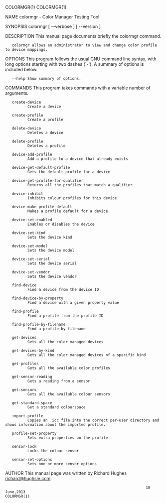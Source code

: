 COLORMGR(1)                                                                                                                            COLORMGR(1)

NAME
       colormgr - Color Manager Testing Tool

SYNOPSIS
       colormgr [ --verbose ]  [ --version ]

DESCRIPTION
       This manual page documents briefly the colormgr command.

       colormgr allows an administrator to view and change color profile to device mappings.

OPTIONS
       This  program follows the usual GNU command line syntax, with long options starting with two dashes (`-'). A summary of options is included
       below.

       --help Show summary of options.

COMMANDS
       This program takes commands with a variable number of arguments.

       create-device
              Create a device

       create-profile
              Create a profile

       delete-device
              Deletes a device

       delete-profile
              Deletes a profile

       device-add-profile
              Add a profile to a device that already exists

       device-get-default-profile
              Gets the default profile for a device

       device-get-profile-for-qualifier
              Returns all the profiles that match a qualifier

       device-inhibit
              Inhibits colour profiles for this device

       device-make-profile-default
              Makes a profile default for a device

       device-set-enabled
              Enables or disables the device

       device-set-kind
              Sets the device kind

       device-set-model
              Sets the device model

       device-set-serial
              Sets the device serial

       device-set-vendor
              Sets the device vendor

       find-device
              Find a device from the device ID

       find-device-by-property
              Find a device with a given property value

       find-profile
              Find a profile from the profile ID

       find-profile-by-filename
              Find a profile by filename

       get-devices
              Gets all the color managed devices

       get-devices-by-kind
              Gets all the color managed devices of a specific kind

       get-profiles
              Gets all the available color profiles

       get-sensor-reading
              Gets a reading from a sensor

       get-sensors
              Gets all the available colour sensors

       get-standard-space
              Get a standard colourspace

       import-profile
              Copies an .icc file into the correct per-user directory and shows information about the imported profile.

       profile-set-property
              Sets extra properties on the profile

       sensor-lock
              Locks the colour sensor

       sensor-set-options
              Sets one or more sensor options

AUTHOR
       This manual page was written by Richard Hughes <richard@hughsie.com>.

                                                                   18 June,2013                                                        COLORMGR(1)
